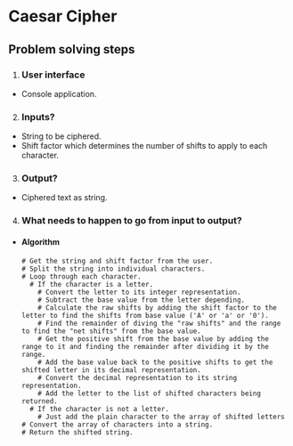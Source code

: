 # Caesar Cipher

## Problem solving steps

1. ### User interface
  - Console application.
2. ### Inputs?
  - String to be ciphered.
  - Shift factor which determines the number of shifts to apply to each character.

3. ### Output?
  - Ciphered text as string.

4. ### What needs to happen to go from input to output?

  - #### Algorithm

    ```
    # Get the string and shift factor from the user.
    # Split the string into individual characters.
    # Loop through each character.
      # If the character is a letter.
        # Convert the letter to its integer representation.
        # Subtract the base value from the letter depending.
        # Calculate the raw shifts by adding the shift factor to the letter to find the shifts from base value ('A' or 'a' or '0').
        # Find the remainder of diving the "raw shifts" and the range to find the "net shifts" from the base value.
        # Get the positive shift from the base value by adding the range to it and finding the remainder after dividing it by the range.
        # Add the base value back to the positive shifts to get the shifted letter in its decimal representation.
        # Convert the decimal representation to its string representation.
        # Add the letter to the list of shifted characters being returned.
      # If the character is not a letter.
        # Just add the plain character to the array of shifted letters
    # Convert the array of characters into a string.
    # Return the shifted string.
    ```